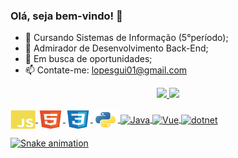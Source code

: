 ### Olá, seja bem-vindo! 👋

- 🔭 Cursando Sistemas de Informação (5°período);
- 🌱 Admirador de Desenvolvimento Back-End;
- 💬 Em busca de oportunidades;
- 📫 Contate-me: lopesgui01@gmail.com

<div align="center">
  <a href="https://github.com/guisiq">
  <img height="180em" src="https://github-readme-stats.vercel.app/api?username=guisiq&show_icons=true&theme=dark&include_all_commits=true&count_private=true"/>
  <img height="180em" src="https://github-readme-stats.vercel.app/api/top-langs/?username=guisiq&layout=compact&langs_count=7&theme=dark"/>
</div>
<div style="display: inline_block"><br>
  <img align="center" alt="JS" height="30" width="40" src="https://raw.githubusercontent.com/devicons/devicon/master/icons/javascript/javascript-plain.svg">
  <img align="center" alt="HTML" height="30" width="40" src="https://raw.githubusercontent.com/devicons/devicon/master/icons/html5/html5-original.svg">
  <img align="center" alt="CSS" height="30" width="40" src="https://raw.githubusercontent.com/devicons/devicon/master/icons/css3/css3-original.svg">
  <img align="center" alt="Python" height="30" width="40" src="https://raw.githubusercontent.com/devicons/devicon/master/icons/python/python-original.svg">
  <img align="center" alt="Java" height="30" width="40" src="https://cdn.jsdelivr.net/gh/devicons/devicon/icons/java/java-original.svg" />
  <img align="center" alt="Vue" height="30" width="40" src="https://cdn.jsdelivr.net/gh/devicons/devicon/icons/vuejs/vuejs-original-wordmark.svg" />
  
  <img align="center" alt="dotnet" height="30" width="40" src="https://cdn.jsdelivr.net/gh/devicons/devicon@v2.15.1/devicon.min.css" />
  
          
</div>
  
![Snake animation](https://github.com/guisiq/guisiq/blob/output/github-contribution-grid-snake.svg)